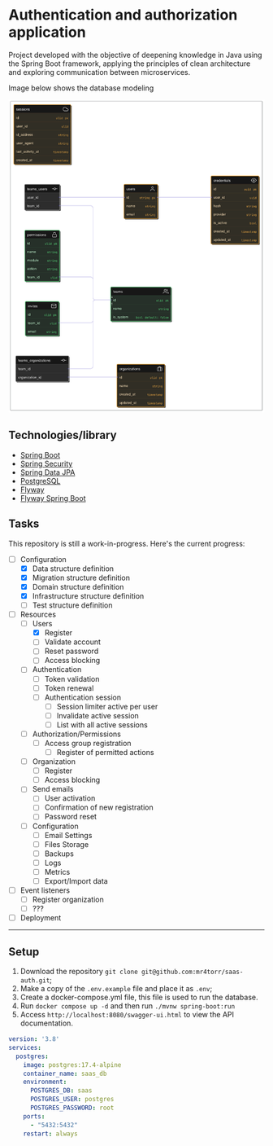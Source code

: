 # Authentication and authorization application

Project developed with the objective of deepening knowledge in Java using the Spring Boot framework, applying the principles of clean architecture and exploring communication between microservices.

Image below shows the database modeling

![./assets/diagram-erb.png](doc/assets/diagram-erb.png)

## Technologies/library

- [Spring Boot](https://spring.io/projects/spring-boot)
- [Spring Security](https://spring.io/projects/spring-security)
- [Spring Data JPA](https://spring.io/projects/spring-data-jpa)
- [PostgreSQL](https://www.postgresql.org/)
- [Flyway](https://flywaydb.org/)
- [Flyway Spring Boot](https://github.com/flyway/flyway-spring-boot)

## Tasks

This repository is still a work-in-progress. Here's the current progress:

- [ ] Configuration
  - [x] Data structure definition
  - [x] Migration structure definition
  - [x] Domain structure definition
  - [x] Infrastructure structure definition
  - [ ] Test structure definition
- [ ] Resources
    - [ ] Users
      - [x] Register
      - [ ] Validate account
      - [ ] Reset password
      - [ ] Access blocking
    - [ ] Authentication
      - [ ] Token validation
      - [ ] Token renewal
      - [ ] Authentication session
        - [ ] Session limiter active per user
        - [ ] Invalidate active session
        - [ ] List with all active sessions
    - [ ] Authorization/Permissions
      - [ ] Access group registration
        - [ ] Register of permitted actions
    - [ ] Organization
      - [ ] Register
      - [ ] Access blocking 
    - [ ] Send emails
      - [ ] User activation
      - [ ] Confirmation of new registration
      - [ ] Password reset
    - [ ] Configuration
      - [ ] Email Settings
      - [ ] Files Storage
      - [ ] Backups
      - [ ] Logs
      - [ ] Metrics
      - [ ] Export/Import data
- [ ] Event listeners
  - [ ] Register organization
  - [ ] ??? 
- [ ] Deployment

--- 

## Setup

1. Download the repository `git clone git@github.com:mr4torr/saas-auth.git`;
2. Make a copy of the `.env.example` file and place it as `.env`;
3. Create a docker-compose.yml file, this file is used to run the database.
4. Run `docker compose up -d` and then run `./mvnw spring-boot:run`
5. Access `http://localhost:8080/swagger-ui.html` to view the API documentation.
 
```yml
version: '3.8'
services:
  postgres:
    image: postgres:17.4-alpine
    container_name: saas_db
    environment:
      POSTGRES_DB: saas
      POSTGRES_USER: postgres
      POSTGRES_PASSWORD: root
    ports:
      - "5432:5432"
    restart: always
```
